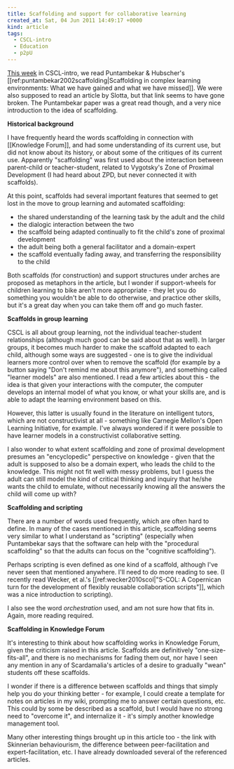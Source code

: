 ```yaml
---
title: Scaffolding and support for collaborative learning
created_at: Sat, 04 Jun 2011 14:49:17 +0000
kind: article
tags:
  - CSCL-intro
  - Education
  - p2pU
---
```


[This
week](http://new.p2pu.org/en/groups/introduction-to-the-field-of-computer-supported-co/content/wk-6-design-cont-scaffolding-affordances-scripting/)
in CSCL-intro, we read Puntambekar & Hubscher's
[[ref:puntambekar2002scaffolding|Scaffolding in complex learning
environments: What we have gained and what we have missed]]. We were
also supposed to read an article by Slotta, but that link seems to have
gone broken. The Puntambekar paper was a great read though, and a very
nice introduction to the idea of scaffolding.

**Historical background**

I have frequently heard the words scaffolding in connection with
[[Knowledge Forum]], and had some understanding of its current use, but
did not know about its history, or about some of the critiques of its
current use. Apparently "scaffolding" was first used about the
interaction between parent-child or teacher-student, related to
Vygotsky's Zone of Proximal Development (I had heard about ZPD, but
never connected it with scaffolds).

At this point, scaffolds had several important features that seemed to
get lost in the move to group learning and automated scaffolding:

-   the shared understanding of the learning task by the adult and the
  child
-   the dialogic interaction between the two
-   the scaffold being adapted continually to fit the child's zone of
  proximal development
-   the adult being both a general facilitator and a domain-expert
-   the scaffold eventually fading away, and transferring the
  responsibility to the child

Both scaffolds (for construction) and support structures under arches
are proposed as metaphors in the article, but I wonder if support-wheels
for children learning to bike aren't more appropriate - they let you do
something you wouldn't be able to do otherwise, and practice other
skills, but it's a great day when you can take them off and go much
faster.

**Scaffolds in group learning**

CSCL is all about group learning, not the individual teacher-student
relationships (although much good can be said about that as well). In
larger groups, it becomes much harder to make the scaffold adapted to
each child, although some ways are suggested - one is to give the
individual learners more control over when to remove the scaffold (for
example by a button saying "Don't remind me about this anymore"), and
something called "learner models" are also mentioned. I read a few
articles about this - the idea is that given your interactions with the
computer, the computer develops an internal model of what you know, or
what your skills are, and is able to adapt the learning environment
based on this.

However, this latter is usually found in the literature on intelligent
tutors, which are not constructivist at all - something like Carnegie
Mellon's Open Learning Initiative, for example. I've always wondered if
it were possible to have learner models in a constructivist
collaborative setting.

I also wonder to what extent scaffolding and zone of proximal
development presumes an "encyclopedic" perspective on knowledge - given
that the adult is supposed to also be a domain expert, who leads the
child to the knowledge. This might not fit well with messy problems, but
I guess the adult can still model the kind of critical thinking and
inquiry that he/she wants the child to emulate, without necessarily
knowing all the answers the child will come up with?

**Scaffolding and scripting**

There are a number of words used frequently, which are often hard to
define. In many of the cases mentioned in this article, scaffolding
seems very similar to what I understand as "scripting" (especially when
Puntambekar says that the software can help with the "procedural
scaffolding" so that the adults can focus on the "cognitive
scaffolding").

Perhaps scripting is even defined as one kind of a scaffold, although
I've never seen that mentioned anywhere. I'll need to do more reading to
see. (I recently read Wecker, et al.'s [[ref:wecker2010scol|"S-COL: A
Copernican turn for the development of flexibly reusable collaboration
scripts"]], which was a nice introduction to scripting).

I also see the word *orchestration* used, and am not sure how that fits
in. Again, more reading required.

**Scaffolding in Knowledge Forum**

It's interesting to think about how scaffolding works in Knowledge
Forum, given the criticism raised in this article. Scaffolds are
definitively "one-size-fits-all", and there is no mechanisms for fading
them out, nor have I seen any mention in any of Scardamalia's articles
of a desire to gradually "wean" students off these scaffolds.

I wonder if there is a difference between scaffolds and things that
simply help you do your thinking better - for example, I could create a
template for notes on articles in my wiki, prompting me to answer
certain questions, etc. This could by some be described as a scaffold,
but I would have no strong need to "overcome it", and internalize it -
it's simply another knowledge management tool.

Many other interesting things brought up in this article too - the link
with Skinnerian behaviourism, the difference between peer-facilitation
and expert-facilitation, etc. I have already downloaded several of the
referenced articles.
